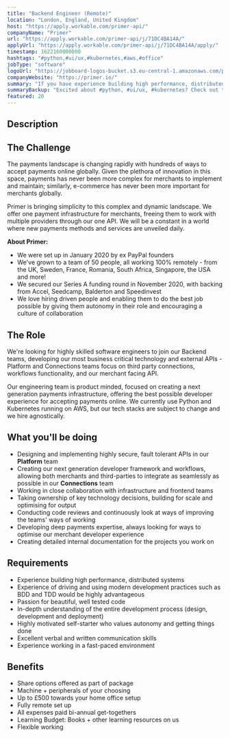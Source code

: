 ```yaml
---
title: "Backend Engineer (Remote)"
location: "London, England, United Kingdom"
host: "https://apply.workable.com/primer-api/"
companyName: "Primer"
url: "https://apply.workable.com/primer-api/j/71DC4BA14A/"
applyUrl: "https://apply.workable.com/primer-api/j/71DC4BA14A/apply/"
timestamp: 1622160000000
hashtags: "#python,#ui/ux,#kubernetes,#aws,#office"
jobType: "software"
logoUrl: "https://jobboard-logos-bucket.s3.eu-central-1.amazonaws.com/primer"
companyWebsite: "https://primer.io/"
summary: "If you have experience building high performance, distributed systems, consider applying to Primer's job post for a new backend engineer."
summaryBackup: "Excited about #python, #ui/ux, #kubernetes? Check out this job post!"
featured: 20
---
```


## Description

## The Challenge

The payments landscape is changing rapidly with hundreds of ways to accept payments online globally. Given the plethora of innovation in this space, payments has never been more complex for merchants to implement and maintain; similarly, e-commerce has never been more important for merchants globally.

Primer is bringing simplicity to this complex and dynamic landscape. We offer one payment infrastructure for merchants, freeing them to work with multiple providers through our one API. We will be a constant in a world where new payments methods and services are unveiled daily.

**About Primer:**

*   We were set up in January 2020 by ex PayPal founders
*   We've grown to a team of 50 people, all working 100% remotely - from the UK, Sweden, France, Romania, South Africa, Singapore, the USA and more!
*   We secured our Series A funding round in November 2020, with backing from Accel, Seedcamp, Balderton and Speedinvest
*   We love hiring driven people and enabling them to do the best job possible by giving them autonomy in their role and encouraging a culture of collaboration

## The Role

We're looking for highly skilled software engineers to join our Backend teams, developing our most business critical technology and external APIs - Platform and Connections teams focus on third party connections, workflows functionality, and our merchant facing API.

Our engineering team is product minded, focused on creating a next generation payments infrastructure, offering the best possible developer experience for accepting payments online. We currently use Python and Kubernetes running on AWS, but our tech stacks are subject to change and we hire agnostically.

## What you'll be doing

*   Designing and implementing highly secure, fault tolerant APIs in our **Platform** team
*   Creating our next generation developer framework and workflows, allowing both merchants and third-parties to integrate as seamlessly as possible in our **Connections** team
*   Working in close collaboration with infrastructure and frontend teams
*   Taking ownership of key technology decisions, building for scale and optimising for output
*   Conducting code reviews and continuously look at ways of improving the teams' ways of working
*   Developing deep payments expertise, always looking for ways to optimise our merchant developer experience
*   Creating detailed internal documentation for the projects you work on

## Requirements

*   Experience building high performance, distributed systems
*   Experience of driving and using modern development practices such as BDD and TDD would be highly advantageous
*   Passion for beautiful, well tested code
*   In-depth understanding of the entire development process (design, development and deployment)
*   Highly motivated self-starter who values autonomy and getting things done
*   Excellent verbal and written communication skills
*   Experience working in a fast-paced environment

## Benefits

*   Share options offered as part of package
*   Machine + peripherals of your choosing
*   Up to £500 towards your home office setup
*   Fully remote set up
*   All expenses paid bi-annual get-togethers
*   Learning Budget: Books + other learning resources on us
*   Flexible working
